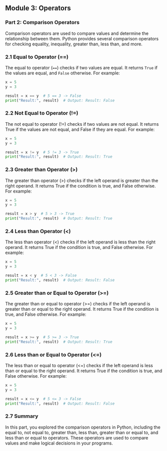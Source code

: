 ## Module 3: Operators

### Part 2: Comparison Operators

Comparison operators are used to compare values and determine the relationship between them. Python provides several comparison operators for checking equality, inequality, greater than, less than, and more.

### 2.1 Equal to Operator (==)

The equal to operator (`==`) checks if two values are equal. It returns `True` if the values are equal, and `False` otherwise. For example:

```python
x = 5
y = 3

result = x == y  # 5 == 3 -> False
print("Result:", result)  # Output: Result: False
```

### 2.2 Not Equal to Operator (!=)

The not equal to operator (!=) checks if two values are not equal. It returns True if the values are not equal, and False if they are equal. For example:

```python
x = 5
y = 3

result = x != y  # 5 != 3 -> True
print("Result:", result)  # Output: Result: True
```

### 2.3 Greater than Operator (>)

The greater than operator (>) checks if the left operand is greater than the right operand. It returns True if the condition is true, and False otherwise. For example:

```python
x = 5
y = 3

result = x > y  # 5 > 3 -> True
print("Result:", result)  # Output: Result: True
```

### 2.4 Less than Operator (<)

The less than operator (<) checks if the left operand is less than the right operand. It returns True if the condition is true, and False otherwise. For example:

```python
x = 5
y = 3

result = x < y  # 5 < 3 -> False
print("Result:", result)  # Output: Result: False
```

### 2.5 Greater than or Equal to Operator (>=)

The greater than or equal to operator (>=) checks if the left operand is greater than or equal to the right operand. It returns True if the condition is true, and False otherwise. For example:

```python
x = 5
y = 3

result = x >= y  # 5 >= 3 -> True
print("Result:", result)  # Output: Result: True
```

### 2.6 Less than or Equal to Operator (<=)

The less than or equal to operator (<=) checks if the left operand is less than or equal to the right operand. It returns True if the condition is true, and False otherwise. For example:

```python
x = 5
y = 3

result = x <= y  # 5 <= 3 -> False
print("Result:", result)  # Output: Result: False
```

### 2.7 Summary

In this part, you explored the comparison operators in Python, including the equal to, not equal to, greater than, less than, greater than or equal to, and less than or equal to operators. These operators are used to compare values and make logical decisions in your programs.